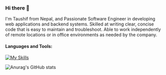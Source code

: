### Hi there 👋
<!--
![](https://komarev.com/ghpvc/?username=TaushifReza)
-->
I'm Taushif from Nepal, and Passionate Software Engineer in developing web applications and backend systems. Skilled at writing clear, concise code that is easy to maintain and
troubleshoot. Able to work independently of remote locations or in office environments as needed by the company.

#### Languages and Tools:
[![My Skills](https://skills.thijs.gg/icons?i=cs,py,java,Django,js,html,css,mysql,postgres,docker,git)](https://skills.thijs.gg)

![Anurag's GitHub stats](https://github-readme-stats.vercel.app/api?username=TaushifReza&theme=nightowl&show_icons=true)
